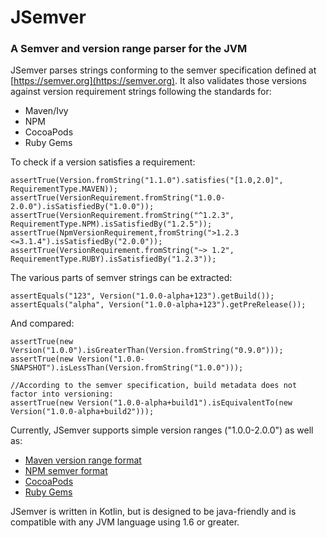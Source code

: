 # JSemver
### A Semver and version range parser for the JVM

JSemver parses strings conforming to the semver specification defined at [https://semver.org](https://semver.org).
It also validates those versions against version requirement strings following the standards for:
* Maven/Ivy
* NPM
* CocoaPods
* Ruby Gems

To check if a version satisfies a requirement:
```
assertTrue(Version.fromString("1.1.0").satisfies("[1.0,2.0]", RequirementType.MAVEN));
assertTrue(VersionRequirement.fromString("1.0.0-2.0.0").isSatisfiedBy("1.0.0"));
assertTrue(VersionRequirement.fromString("^1.2.3", RequirementType.NPM).isSatisfiedBy("1.2.5"));
assertTrue(NpmVersionRequirement,fromString(">1.2.3 <=3.1.4").isSatisfiedBy("2.0.0"));
assertTrue(VersionRequirement.fromString("~> 1.2", RequirementType.RUBY).isSatisfiedBy("1.2.3"));
```

The various parts of semver strings can be extracted:
```
assertEquals("123", Version("1.0.0-alpha+123").getBuild());
assertEquals("alpha", Version("1.0.0-alpha+123").getPreRelease());
```

And compared:
```
assertTrue(new Version("1.0.0").isGreaterThan(Version.fromString("0.9.0")));
assertTrue(new Version("1.0.0-SNAPSHOT").isLessThan(Version.fromString("1.0.0")));

//According to the semver specification, build metadata does not factor into versioning:
assertTrue(new Version("1.0.0-alpha+build1").isEquivalentTo(new Version("1.0.0-alpha+build2")));

```
Currently, JSemver supports simple version ranges ("1.0.0-2.0.0") as well as:
* [Maven version range format](https://maven.apache.org/enforcer/enforcer-rules/versionRanges.html)
* [NPM semver format](https://www.npmjs.com/package/semver)
* [CocoaPods](https://guides.cocoapods.org/using/the-podfile.html)
* [Ruby Gems](http://guides.rubygems.org/patterns/#semantic-versioning) 

JSemver is written in Kotlin, but is designed to be java-friendly and is compatible with any JVM language
using 1.6 or greater.


